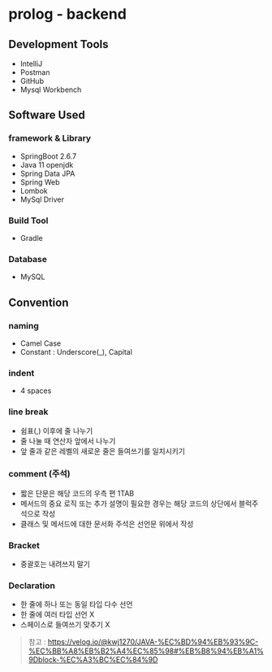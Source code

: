# prolog - backend

## Development Tools
* IntelliJ
* Postman
* GitHub
* Mysql Workbench

## Software Used
### framework & Library
* SpringBoot 2.6.7
* Java 11 openjdk
* Spring Data JPA
* Spring Web
* Lombok
* MySql Driver

### Build Tool
* Gradle
### Database
* MySQL

## Convention
### naming
* Camel Case
* Constant : Underscore(_), Capital
### indent
* 4 spaces
### line break
* 쉼표(,) 이후에 줄 나누기
* 줄 나눌 때 연산자 앞에서 나누기
* 앞 줄과 같은 레벨의 새로운 줄은 들여쓰기를 일치시키기
### comment (주석)
* 짧은 단문은 해당 코드의 우측 편 1TAB
* 메서드의 중요 로직 또는 추가 설명이 필요한 경우는 해당 코드의 상단에서 블럭주석으로 작성
* 클래스 및 메서드에 대한 문서화 주석은 선언문 위에서 작성
### Bracket
* 중괄호는 내려쓰지 말기
### Declaration
* 한 줄에 하나 또는 동일 타입 다수 선언
* 한 줄에 여러 타입 선언 X
* 스페이스로 들여쓰기 맞추기 X

> 참고 : https://velog.io/@kwj1270/JAVA-%EC%BD%94%EB%93%9C-%EC%BB%A8%EB%B2%A4%EC%85%98#%EB%B8%94%EB%A1%9Dblock-%EC%A3%BC%EC%84%9D